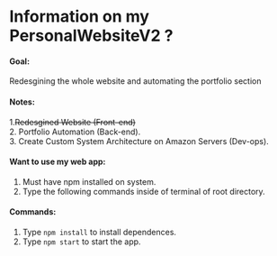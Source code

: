 # Information on my PersonalWebsiteV2 ?

#### Goal:
Redesgining the whole website and automating the portfolio section <br>

#### Notes:
1.<del>Redesgined Website (Front-end)</del><br>
2. Portfolio Automation (Back-end).<br>
3. Create Custom System Architecture on Amazon Servers (Dev-ops).<br>

#### Want to use my web app:
1. Must have npm installed on system.
2. Type the following commands inside of terminal of root directory.

#### Commands:
1. Type `npm install` to install dependences.
2. Type `npm start` to start the app.
